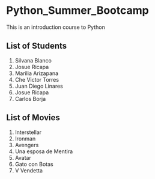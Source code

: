# Python_Summer_Bootcamp
This is an introduction course to Python

## List of Students 
1. Silvana Blanco
2. Josue Ricapa
3. Marilia Arizapana
4. Che Victor Torres
5. Juan Diego Linares
6. Josue Ricapa
7. Carlos Borja

## List of Movies 
1. Interstellar
2. Ironman
3. Avengers
4. Una esposa de Mentira
5. Avatar
6. Gato con Botas
7. V Vendetta
